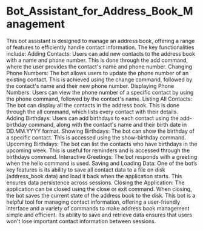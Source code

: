 # Bot_Assistant_for_Address_Book_Management
This bot assistant is designed to manage an address book, offering a range of features to efficiently handle contact information. The key functionalities include:
Adding Contacts: Users can add new contacts to the address book with a name and phone number. This is done through the add command, where the user provides the contact's name and phone number.
Changing Phone Numbers: The bot allows users to update the phone number of an existing contact. This is achieved using the change command, followed by the contact's name and their new phone number.
Displaying Phone Numbers: Users can view the phone number of a specific contact by using the phone command, followed by the contact's name.
Listing All Contacts: The bot can display all the contacts in the address book. This is done through the all command, which lists every contact with their details.
Adding Birthdays: Users can add birthdays to each contact using the add-birthday command, along with the contact's name and their birth date in DD.MM.YYYY format.
Showing Birthdays: The bot can show the birthday of a specific contact. This is accessed using the show-birthday command.
Upcoming Birthdays: The bot can list the contacts who have birthdays in the upcoming week. This is useful for reminders and is accessed through the birthdays command.
Interactive Greetings: The bot responds with a greeting when the hello command is used.
Saving and Loading Data: One of the bot’s key features is its ability to save all contact data to a file on disk (address_book.data) and load it back when the application starts. This ensures data persistence across sessions.
Closing the Application: The application can be closed using the close or exit command. When closing, the bot saves the current state of the address book to the disk.
This bot is a helpful tool for managing contact information, offering a user-friendly interface and a variety of commands to make address book management simple and efficient. Its ability to save and retrieve data ensures that users won't lose important contact information between sessions.

